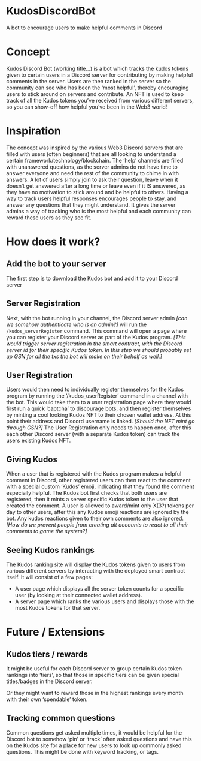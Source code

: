# KudosDiscordBot
A bot to encourage users to make helpful comments in Discord

# Concept

Kudos Discord Bot (working title…) is a bot which tracks the kudos tokens given to certain users in a Discord server for contributing by making helpful comments in the server. Users are then ranked in the server so the community can see who has been the ‘most helpful’, thereby encouraging users to stick around on servers and contribute. An NFT is used to keep track of all the Kudos tokens you’ve received from various different servers, so you can show-off how helpful you’ve been in the Web3 world!

# Inspiration

The concept was inspired by the various Web3 Discord servers that are filled with users (often beginners) that are all looking to understand a certain framework/technology/blockchain. The ‘help’ channels are filled with unanswered questions, as the server admins do not have time to answer everyone and need the rest of the community to chime in with answers. A lot of users simply join to ask their question, leave when it doesn’t get answered after a long time or leave even if it IS answered, as they have no motivation to stick around and be helpful to others. Having a way to track users helpful responses encourages people to stay, and answer any questions that they might understand. It gives the server admins a way of tracking who is the most helpful and each community can reward these users as they see fit.

# How does it work?

## Add the bot to your server

The first step is to download the Kudos bot and add it to your Discord server

## Server Registration

Next, with the bot running in your channel, the Discord server admin *[can we somehow authenticate who is an admin?]* will run the `/kudos_serverRegister` command. This command will open a page where you can register your Discord server as part of the Kudos program. *[This would trigger server registration in the smart contract, with the Discord server id for their specific Kudos token. In this step we should probably set up GSN for all the txs the bot will make on their behalf as well.]*

## User Registration

Users would then need to individually register themselves for the Kudos program by running the ‘/kudos_userRegister’ command in a channel with the bot. This would take them to a user registration page where they would first run a quick ‘captcha’ to discourage bots, and then register themselves by minting a cool looking Kudos NFT to their chosen wallet address. At this point their address and Discord username is linked. *[Should the NFT mint go through GSN?]* The User Registration only needs to happen once, after this each other Discord server (with a separate Kudos token) can track the users existing Kudos NFT.

## Giving Kudos

When a user that is registered with the Kudos program makes a helpful comment in Discord, other registered users can then react to the comment with a special custom ‘Kudos’ emoji, indicating that they found the comment especially helpful. The Kudos bot first checks that both users are registered, then it mints a server specific Kudos token to the user that created the comment. A user is allowed to award/mint only X(3?) tokens per day to other users, after this any Kudos emoji reactions are ignored by the bot. Any kudos reactions given to their own comments are also ignored. *[How do we prevent people from creating alt accounts to react to all their comments to game the system?]*

## Seeing Kudos rankings

The Kudos ranking site will display the Kudos tokens given to users from various different servers by interacting with the deployed smart contract itself. It will consist of a few pages:

- A user page which displays all the server token counts for a specific user (by looking at their connected wallet address).
- A server page which ranks the various users and displays those with the most Kudos tokens for that server.

# Future / Extensions

## Kudos tiers / rewards

It might be useful for each Discord server to group certain Kudos token rankings into ‘tiers’, so that those in specific tiers can be given special titles/badges in the Discord server.

Or they might want to reward those in the highest rankings every month with their own ‘spendable’ token.

## Tracking common questions

Common questions get asked multiple times, it would be helpful for the Discord bot to somehow ‘pin’ or ‘track’ often asked questions and have this on the Kudos site for a place for new users to look up commonly asked questions. This might be done with keyword tracking, or tags.

